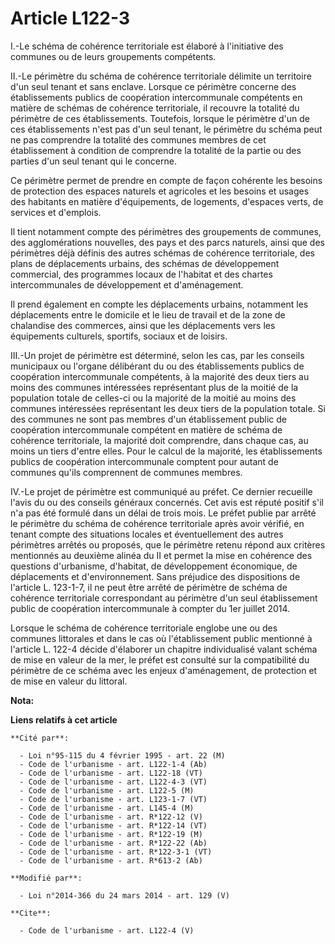# Article L122-3

I.-Le schéma de cohérence territoriale est élaboré à l'initiative des communes ou de leurs groupements compétents. 

II.-Le périmètre du schéma de cohérence territoriale délimite un territoire d'un seul tenant et sans enclave. Lorsque ce
périmètre concerne des établissements publics de coopération intercommunale compétents en matière de schémas de cohérence
territoriale, il recouvre la totalité du périmètre de ces établissements. Toutefois, lorsque le périmètre d'un de ces
établissements n'est pas d'un seul tenant, le périmètre du schéma peut ne pas comprendre la totalité des communes membres de
cet établissement à condition de comprendre la totalité de la partie ou des parties d'un seul tenant qui le concerne. 

Ce périmètre permet de prendre en compte de façon cohérente les besoins de protection des espaces naturels et agricoles et
les besoins et usages des habitants en matière d'équipements, de logements, d'espaces verts, de services et d'emplois. 

Il tient notamment compte des périmètres des groupements de communes, des agglomérations nouvelles, des pays et des parcs
naturels, ainsi que des périmètres déjà définis des autres schémas de cohérence territoriale, des plans de déplacements
urbains, des schémas de développement commercial, des programmes locaux de l'habitat et des chartes intercommunales de
développement et d'aménagement. 

Il prend également en compte les déplacements urbains, notamment les déplacements entre le domicile et le lieu de travail et
de la zone de chalandise des commerces, ainsi que les déplacements vers les équipements culturels, sportifs, sociaux et de
loisirs. 

III.-Un projet de périmètre est déterminé, selon les cas, par les conseils municipaux ou l'organe délibérant du ou des
établissements publics de coopération intercommunale compétents, à la majorité des deux tiers au moins des communes
intéressées représentant plus de la moitié de la population totale de celles-ci ou la majorité de la moitié au moins des
communes intéressées représentant les deux tiers de la population totale. Si des communes ne sont pas membres d'un
établissement public de coopération intercommunale compétent en matière de schéma de cohérence territoriale, la majorité doit
comprendre, dans chaque cas, au moins un tiers d'entre elles. Pour le calcul de la majorité, les établissements publics de
coopération intercommunale comptent pour autant de communes qu'ils comprennent de communes membres. 

IV.-Le projet de périmètre est communiqué au préfet. Ce dernier recueille l'avis du ou des conseils généraux concernés. Cet
avis est réputé positif s'il n'a pas été formulé dans un délai de trois mois. Le préfet publie par arrêté le périmètre du
schéma de cohérence territoriale après avoir vérifié, en tenant compte des situations locales et éventuellement des autres
périmètres arrêtés ou proposés, que le périmètre retenu répond aux critères mentionnés au deuxième alinéa du II et permet la
mise en cohérence des questions d'urbanisme, d'habitat, de développement économique, de déplacements et d'environnement. Sans
préjudice des dispositions de l'article L. 123-1-7, il ne peut être arrêté de périmètre de schéma de cohérence territoriale
correspondant au périmètre d'un seul établissement public de coopération intercommunale à compter du 1er juillet 2014. 

Lorsque le schéma de cohérence territoriale englobe une ou des communes littorales et dans le cas où l'établissement public
mentionné à l'article L. 122-4 décide d'élaborer un chapitre individualisé valant schéma de mise en valeur de la mer, le
préfet est consulté sur la compatibilité du périmètre de ce schéma avec les enjeux d'aménagement, de protection et de mise en
valeur du littoral.

**Nota:**



**Liens relatifs à cet article**

	**Cité par**:

	  - Loi n°95-115 du 4 février 1995 - art. 22 (M)
	  - Code de l'urbanisme - art. L122-1-4 (Ab)
	  - Code de l'urbanisme - art. L122-18 (VT)
	  - Code de l'urbanisme - art. L122-4-3 (VT)
	  - Code de l'urbanisme - art. L122-5 (M)
	  - Code de l'urbanisme - art. L123-1-7 (VT)
	  - Code de l'urbanisme - art. L145-4 (M)
	  - Code de l'urbanisme - art. R*122-12 (V)
	  - Code de l'urbanisme - art. R*122-14 (VT)
	  - Code de l'urbanisme - art. R*122-19 (M)
	  - Code de l'urbanisme - art. R*122-22 (Ab)
	  - Code de l'urbanisme - art. R*122-3-1 (VT)
	  - Code de l'urbanisme - art. R*613-2 (Ab)

	**Modifié par**:

	  - Loi n°2014-366 du 24 mars 2014 - art. 129 (V)

	**Cite**:

	  - Code de l'urbanisme - art. L122-4 (V)
